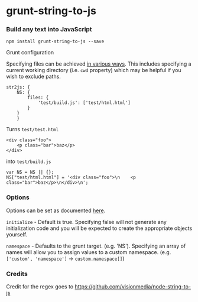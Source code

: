 # grunt-string-to-js

### Build any text into JavaScript

```
npm install grunt-string-to-js --save
```

Grunt configuration

Specifying files can be achieved [in various ways](http://gruntjs.com/configuring-tasks).
This includes specifying a current working directory (i.e. `cwd` property) which may be helpful if you wish to exclude paths.

```
str2js: {
    NS: {
        files: {
            'test/build.js': ['test/html.html']
        }
    }
    }
```

Turns ```test/test.html```

```
<div class="foo">
    <p class="bar">baz</p>
</div>
```

into ```test/build.js```

```
var NS = NS || {};
NS["test/html.html"] = '<div class="foo">\n    <p class="bar">baz</p>\n</div>\n';
```

### Options
Options can be set as documented [here](http://gruntjs.com/api/grunt.option).

`initialize` - Default is true. Specifying false will not generate any initialization code and you will be expected to create the appropriate objects yourself.

`namespace` - Defaults to the grunt target. (e.g. 'NS'). Specifying an array of names will allow you to assign values to a custom namespace. (e.g. `['custom', 'namespace']` -> `custom.namespace[]`)

### Credits

Credit for the regex goes to https://github.com/visionmedia/node-string-to-js
